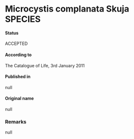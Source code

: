 # Microcystis complanata Skuja SPECIES

#### Status
ACCEPTED

#### According to
The Catalogue of Life, 3rd January 2011

#### Published in
null

#### Original name
null

### Remarks
null